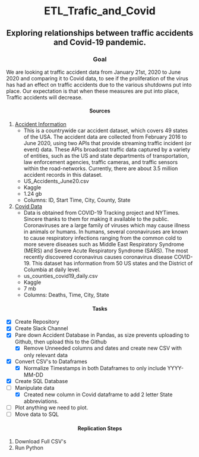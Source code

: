 # <div align = "center"> ETL_Trafic_and_Covid </div>
## <div align = "center"> Exploring relationships between traffic accidents and Covid-19 pandemic. </div>

### <div align= "center"> Goal </div>
We are looking at traffic accident data from January 21st, 2020 to June 2020 and comparing it to Covid data, to see if the proliferation of the virus has had an effect on traffic accidents due to the various shutdowns put into place. Our expectation is that when these measures are put into place, Traffic accidents will decrease. 

#### <div align = "center"> Sources </div>
  
  1. [Accident Information](https://www.kaggle.com/sobhanmoosavi/us-accidents?select=US_Accidents_June20.csv)
     - This is a countrywide car accident dataset, which covers 49 states of the USA. The accident data are collected from February 2016 to June 2020, using two APIs that provide streaming traffic incident (or event) data. These APIs broadcast traffic data captured by a variety of entities, such as the US and state departments of transportation, law enforcement agencies, traffic cameras, and traffic sensors within the road-networks. Currently, there are about 3.5 million accident records in this dataset.
     - US_Accidents_June20.csv
     - Kaggle
     - 1.24 gb
     - Columns: ID, Start Time, City, County, State
  2. [Covid Data](https://www.kaggle.com/sudalairajkumar/covid19-in-usa)
     - Data is obtained from COVID-19 Tracking project and NYTimes. Sincere thanks to them for making it available to the public. Coronaviruses are a large family of viruses which may cause illness in animals or humans. In humans, several coronaviruses are known to cause respiratory infections ranging from the common cold to more severe diseases such as Middle East Respiratory Syndrome (MERS) and Severe Acute Respiratory Syndrome (SARS). The most recently discovered coronavirus causes coronavirus disease COVID-19. This dataset has information from 50 US states and the District of Columbia at daily level.
     - us_counties_covid19_daily.csv
     - Kaggle
     - 7 mb
     - Columns: Deaths, Time, City, State

#### <div align = "center"> Tasks </div>
  - [x] Create Repository
  - [x] Create Slack Channel
  - [x] Pare down Accident Database in Pandas, as size prevents uploading to Github, then upload this to the Github
    - [x] Remove Unneeded columns and dates and create new CSV with only relevant data
  - [x] Convert CSV's to Dataframes
    - [x] Normalize Timestamps in both Dataframes to only include YYYY-MM-DD
  - [x] Create SQL Database
  - [ ] Manipulate data
    -[x] Created new column in Covid dataframe to add 2 letter State abbreviations.
  - [ ] Plot anything we need to plot.
  - [ ] Move data to SQL

#### <div align = "center"> Replication Steps </div>
1. Download Full CSV's
2. Run Python
